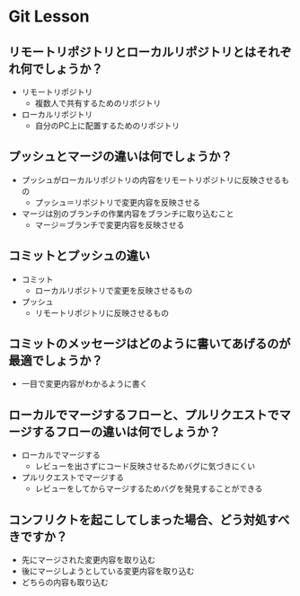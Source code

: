 # Git Lesson

## リモートリポジトリとローカルリポジトリとはそれぞれ何でしょうか？

- リモートリポジトリ
  - 複数人で共有するためのリポジトリ
- ローカルリポジトリ
  - 自分のPC上に配置するためのリポジトリ

## プッシュとマージの違いは何でしょうか？

- プッシュがローカルリポジトリの内容をリモートリポジトリに反映させるもの
  - プッシュ＝リポジトリで変更内容を反映させる
- マージは別のブランチの作業内容をブランチに取り込むこと
  - マージ＝ブランチで変更内容を反映させる

## コミットとプッシュの違い

- コミット
  - ローカルリポジトリで変更を反映させるもの
- プッシュ
  - リモートリポジトリに反映させるもの

## コミットのメッセージはどのように書いてあげるのが最適でしょうか？

- 一目で変更内容がわかるように書く

## ローカルでマージするフローと、プルリクエストでマージするフローの違いは何でしょうか？

- ローカルでマージする
  - レビューを出さずにコード反映させるためバグに気づきにくい
- プルリクエストでマージする
  - レビューをしてからマージするためバグを発見することができる

## コンフリクトを起こしてしまった場合、どう対処すべきですか？

- 先にマージされた変更内容を取り込む
- 後にマージしようとしている変更内容を取り込む
- どちらの内容も取り込む
